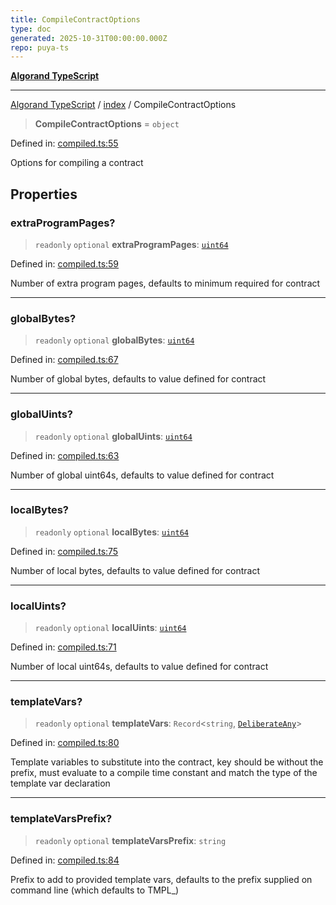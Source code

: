 ```yaml
---
title: CompileContractOptions
type: doc
generated: 2025-10-31T00:00:00.000Z
repo: puya-ts
---
```


[**Algorand TypeScript**](docs/_md/README)

---

[Algorand TypeScript](docs/_md/modules) / [index](/reference/algorand-typescript/api/index/readme/) / CompileContractOptions

> **CompileContractOptions** = `object`

Defined in: [compiled.ts:55](https://github.com/algorandfoundation/puya-ts/blob/main/packages/algo-ts/src/compiled.ts#L55)

Options for compiling a contract

## Properties

### extraProgramPages?

> `readonly` `optional` **extraProgramPages**: [`uint64`](uint64)

Defined in: [compiled.ts:59](https://github.com/algorandfoundation/puya-ts/blob/main/packages/algo-ts/src/compiled.ts#L59)

Number of extra program pages, defaults to minimum required for contract

---

### globalBytes?

> `readonly` `optional` **globalBytes**: [`uint64`](uint64)

Defined in: [compiled.ts:67](https://github.com/algorandfoundation/puya-ts/blob/main/packages/algo-ts/src/compiled.ts#L67)

Number of global bytes, defaults to value defined for contract

---

### globalUints?

> `readonly` `optional` **globalUints**: [`uint64`](uint64)

Defined in: [compiled.ts:63](https://github.com/algorandfoundation/puya-ts/blob/main/packages/algo-ts/src/compiled.ts#L63)

Number of global uint64s, defaults to value defined for contract

---

### localBytes?

> `readonly` `optional` **localBytes**: [`uint64`](uint64)

Defined in: [compiled.ts:75](https://github.com/algorandfoundation/puya-ts/blob/main/packages/algo-ts/src/compiled.ts#L75)

Number of local bytes, defaults to value defined for contract

---

### localUints?

> `readonly` `optional` **localUints**: [`uint64`](uint64)

Defined in: [compiled.ts:71](https://github.com/algorandfoundation/puya-ts/blob/main/packages/algo-ts/src/compiled.ts#L71)

Number of local uint64s, defaults to value defined for contract

---

### templateVars?

> `readonly` `optional` **templateVars**: `Record`\<`string`, [`DeliberateAny`](/reference/algorand-typescript/api/index/-internal-/type-aliases/deliberateany/)\>

Defined in: [compiled.ts:80](https://github.com/algorandfoundation/puya-ts/blob/main/packages/algo-ts/src/compiled.ts#L80)

Template variables to substitute into the contract, key should be without the prefix, must evaluate to a compile time constant
and match the type of the template var declaration

---

### templateVarsPrefix?

> `readonly` `optional` **templateVarsPrefix**: `string`

Defined in: [compiled.ts:84](https://github.com/algorandfoundation/puya-ts/blob/main/packages/algo-ts/src/compiled.ts#L84)

Prefix to add to provided template vars, defaults to the prefix supplied on command line (which defaults to TMPL\_)
